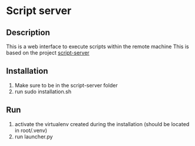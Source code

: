 # Script server
## Description
This is a web interface to execute scripts within the remote machine
This is based on the project [script-server](https://github.com/bugy/script-server)

## Installation
1. Make sure to be in the script-server folder
2. run sudo installation.sh

## Run
1. activate the virtualenv created during the installation (should be located in root/.venv)
2. run launcher.py